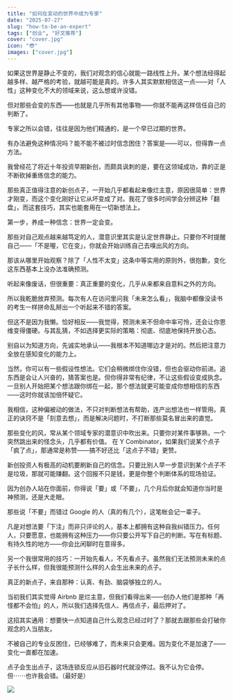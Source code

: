 ```yaml
---
title: "如何在变动的世界中成为专家"
date: "2025-07-27"
slug: "how-to-be-an-expert"
tags: ["创业", "好文推荐"]
cover: "cover.jpg"
icon: "😎"
images: ["cover.jpg"]
---
```

如果这世界是静止不变的，我们对观念的信心就能一路线性上升。某个想法经得起越多样、越严格的考验，就越可能是真的。许多人其实默默相信这一点——对「人性」这种变化不大的领域来说，这么想或许没错。



但对那些会变的东西——也就是几乎所有其他事物——你就不能再这样信任自己的判断了。



专家之所以会错，往往是因为他们精通的，是一个早已过期的世界。



有办法避免这种情况吗？能不能不被过时信念困住？答案是——可以，但得靠一点方法。



我曾经花了将近十年投资早期新创，而颇具讽刺的是，要在这领域成功，靠的正是不断砍掉重练信念的能力。



那些真正值得注意的新创点子，一开始几乎都看起来像烂主意，原因很简单：世界才刚变，而这个变化刚好让它从坏变成了对。我花了很多时间学会分辨这种「翻盘」，而这套技巧，其实也能套用在一切新想法上。



第一步，养成一种信念：世界一定会变。



那些对自己观点越来越笃定的人，潜意识里其实是认定世界静止。只要你不时提醒自己——「不是喔，它在变」，你就会开始训练自己去嗅出风的方向。



那该从哪里开始观察？除了「人性不太变」这条中等实用的原则外，很抱歉，变化这东西基本上没办法准确预测。



听起来像废话，但很重要：真正重要的变化，几乎从来都来自意料之外的方向。



所以我乾脆放弃预测。每次有人在访问里问我「未来怎么看」，我脑中都像没读书的考生一样拼命乱掰出一个听起来不错的答案。



但这不是因为我懒。恰好相反——我觉得，预测未来不但命中率可怜，还会让你思维变得僵硬。与其乱猜，不如选择更实际的策略：彻底、彻底地保持开放心态。



别自以为知道方向，先诚实地承认——我根本不知道哪边才是对的。然后把注意力全放在感知变化的能力上。



当然，你可以有一些假设性想法。它们会稍微绑住你没错，但也会驱动你前进。追东西是会让人兴奋的，猜答案也是。但你得非常有纪律，不让这些假设变成执念。
一旦别人开始把某个想法跟你绑在一起，那个想法就更可能变成你想相信的东西——这时你就该加倍怀疑它。



我相信，这种偏被动的做法，不只对判断想法有帮助，连产出想法也一样管用。真正的诀窍不是「刻意去想」，而是解决问题时，不打断那些莫名冒出来的直觉。



那些变化的风，常从某个领域专家的潜意识中吹出来。只要你对某件事够熟，一个突然跳出来的怪念头，几乎都有价值。
在 Y Combinator，如果我们说某个点子「疯了点」，那通常是称赞——搞不好还比「这点子不错」更赞。



新创投资人有极高的动机要刷新自己的信念。只要比别人早一步意识到某个点子不是垃圾，那就可能赚翻。这个回报不只是钱，更是你整个判断体系的现场验证。



因为创办人站在你面前，你得说「要」或「不要」，几个月后你就会知道你当时是神预测，还是大走眼。



那些说「不要」而错过 Google 的人（真的有几个），这笔帐会记一辈子。



凡是对想法要「下注」而非只评论的人，基本上都拥有这种自我纠错压力。任何人，只要愿意，也能拥有这种压力——你只要公开写下自己的判断。写在有标题、有持久性的地方——你会比闲聊时在意得多。



另一个我很常用的技巧：一开始先看人，不先看点子。虽然我们无法预测未来的点子长什么样，但我很能预测什么样的人会生出未来的点子。



真正的新点子，来自那种：认真、有劲、脑袋够独立的人。



当初我们其实觉得 Airbnb 是烂主意，但我们看得出来——创办人他们是那种「再怪都不会怕」的人，所以我们选择先信人、再信点子，最后押对了。



这招其实通用：想要快一点知道自己什么观念已经过时了？那就去跟那些会打破你观念的人当朋友。



不被自己的专业反困住，已经够难了，而未来只会更难。因为变化不是加速了——变化一直都在加速。



点子会生出点子，这场连锁反应从旧石器时代就没停过。我不认为它会停。
但⋯⋯也许我会错。（最好是）




![](https://prod-files-secure.s3.us-west-2.amazonaws.com/112d0858-5090-4d34-a606-b75eb8d65fd2/46476355-9cf3-4e99-9b7a-3531bc426380/1000202064.png?X-Amz-Algorithm=AWS4-HMAC-SHA256&X-Amz-Content-Sha256=UNSIGNED-PAYLOAD&X-Amz-Credential=ASIAZI2LB4666X7LEN6T%2F20250930%2Fus-west-2%2Fs3%2Faws4_request&X-Amz-Date=20250930T054454Z&X-Amz-Expires=3600&X-Amz-Security-Token=IQoJb3JpZ2luX2VjEF0aCXVzLXdlc3QtMiJHMEUCIQDBsqAJ1H2KYSFy2wldHsR36LtKAE82jZJhf4bSkYmjOAIgNAIxgpsnX5XkodEK4BzhOavdJmbW%2F7Bxuc9HOczemR8qiAQI5v%2F%2F%2F%2F%2F%2F%2F%2F%2F%2FARAAGgw2Mzc0MjMxODM4MDUiDIoTkfsv%2FzJ%2BQ60ZjircA%2F%2BtufT%2Fvd4KIx2UsDdFA6Dhiix7fhx5Hd%2BGc%2FHXcD%2BLTAyorP3BmDCnN%2Btt9aVuwr9%2B9N8C9OLymUiJ5xHqLnsDBpH3Ixn21%2FefHEhB7%2FT55QzDBzS38LSplT469kcGQEBtrcihUhXrMVu2%2BD3CiZZQyrHpzFrUvJnpAnaBqJp4oRozqyO0kNop1iOZZcDwl%2BW4BZ%2FbA8RGKefXAvjSLgHK%2F8SlfWz4ggCSGV%2BopqknR6gPEd9reXiaoDUDIdnAx3tipLQmqfiYE9uxRBSYVAQfy%2FL2Z3qEzTi9gYXlW6D08eycp6p3c1%2F2WXx8EL9V9gNIqJ6s7PEbMhTviG7Q%2BLvr0l31vSjrS%2FFYDi8Kd9uEv4hgE9nPBzLY3RHXFbmpUcBtvSmX0RDDs5V0S25uvJTzd0%2FqJ3A12flZNgPCKR5iglAfc0Tz7qB8KKbal0OY0cdd%2FSKY1q6W4Szcv4aaow75NhO7lVNjDjepOkQWyzjOacmyLzIkOTh2H3kdSnYY5tpPI1reTEMjUygoUyEx8p10j67EkPe5KvwUB84ZenmQI0W8jfE%2BNqh29qyppFQz5xLH3oUG1Arclwmglm0aokBTKs4Oc1eG1rRcBgcVE3I%2B0Ept0ivg5V9YKQYmMNfE7cYGOqUBNGFGr9o9UFmdhrRoQ0VvrAkgpZ7gGMZazjUQuavkuGKSIzvejjABtfbhXhqXjvv%2BIytngmxOZvSNUanZ8awt5E40XKYcGuGhENIVRkQfI%2FvoiPceSPDfpv9YDZiYDi4LnaFyJcIvUXypXy8Y2lCGWNE7li2HNCnDCDtRGZE5YLpnMnzZ%2B5iru9r8cG5JAlTFmHpd9TuJXhv%2BOgZdp6rhsSAhVcTp&X-Amz-Signature=4ec7f9785af37a80b7ff52309ddf2227430199f2b6b015bbde64e74919f38c2e&X-Amz-SignedHeaders=host&x-amz-checksum-mode=ENABLED&x-id=GetObject)

